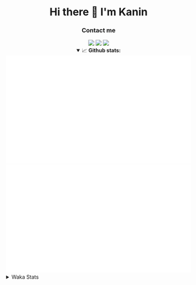 <div align="center">
 <h1>Hi there 👋 I'm Kanin</h1>
 <h3>Contact me</h3>
 <a href="mailto:im@kanin.dev"><img src="https://img.shields.io/badge/gmail-%23D14836.svg?&style=for-the-badge&logo=gmail&logoColor=white"/></a>
 <a href="https://twitter.com/KaninDev"><img src="https://img.shields.io/badge/twitter-%231DA1F2.svg?&style=for-the-badge&logo=twitter&logoColor=white"/></a>
 <a href="https://www.linkedin.com/in/KaninDev"><img src="https://img.shields.io/badge/linkedin-%230077B5.svg?&style=for-the-badge&logo=linkedin&logoColor=white"/></a>
<details open>
  <summary>📈 <b>Github stats:</b></summary>
  <img src="https://github.com/Kanin/Kanin/blob/master/scripts/GitHubStats/generated/overview.svg"/>
  <img src="https://github.com/Kanin/Kanin/blob/master/scripts/GitHubStats/generated/languages.svg"/>
</details>
</div>

<details>
 <summary>Waka Stats</summary>

<!--START_SECTION:waka-->
![Profile Views](http://img.shields.io/badge/Profile%20Views-0-blue)

![Lines of code](https://img.shields.io/badge/From%20Hello%20World%20I%27ve%20Written-784469%20lines%20of%20code-blue)

**🐱 My Github Data** 

> 🏆 279 Contributions in the Year 2020
 > 
> 📦 4.8 kB Used in Github's Storage 
 > 
> 🚫 Not Opted to Hire
 > 
> 📜 6 Public Repositories
 > 
> 🔑 3 Private Repositories 

**I'm an Early 🐤** 

```text
🌞 Morning    92 commits     ██████░░░░░░░░░░░░░░░░░░░   27.38% 
🌆 Daytime    109 commits    ████████░░░░░░░░░░░░░░░░░   32.44% 
🌃 Evening    74 commits     █████░░░░░░░░░░░░░░░░░░░░   22.02% 
🌙 Night      61 commits     ████░░░░░░░░░░░░░░░░░░░░░   18.15%

```
📅 **I'm Most Productive on Sunday** 

```text
Monday       65 commits     ████░░░░░░░░░░░░░░░░░░░░░   19.35% 
Tuesday      40 commits     ███░░░░░░░░░░░░░░░░░░░░░░   11.9% 
Wednesday    49 commits     ███░░░░░░░░░░░░░░░░░░░░░░   14.58% 
Thursday     30 commits     ██░░░░░░░░░░░░░░░░░░░░░░░   8.93% 
Friday       31 commits     ██░░░░░░░░░░░░░░░░░░░░░░░   9.23% 
Saturday     46 commits     ███░░░░░░░░░░░░░░░░░░░░░░   13.69% 
Sunday       75 commits     █████░░░░░░░░░░░░░░░░░░░░   22.32%

```


📊 **This Week I Spent My Time On** 

```text
⌚︎ Time Zone: America/New_York

💬 Programming Languages: 
Python                   5 hrs 48 mins       ███████████████████░░░░░░   77.7% 
SCSS                     1 hr 19 mins        ████░░░░░░░░░░░░░░░░░░░░░   17.66% 
virtualenv               13 mins             ░░░░░░░░░░░░░░░░░░░░░░░░░   3.08% 
Other                    5 mins              ░░░░░░░░░░░░░░░░░░░░░░░░░   1.16% 
YAML                     1 min               ░░░░░░░░░░░░░░░░░░░░░░░░░   0.41%

🔥 Editors: 
PyCharm                  6 hrs 9 mins        ████████████████████░░░░░   82.34% 
IntelliJ                 1 hr 19 mins        ████░░░░░░░░░░░░░░░░░░░░░   17.66%

🐱‍💻 Projects: 
Naila.py                 6 hrs 1 min         ████████████████████░░░░░   80.6% 
Kanin                    1 hr 17 mins        ████░░░░░░░░░░░░░░░░░░░░░   17.38% 
TomsBot                  7 mins              ░░░░░░░░░░░░░░░░░░░░░░░░░   1.74% 
MyDiscordTheme           0 secs              ░░░░░░░░░░░░░░░░░░░░░░░░░   0.17% 
powercord                0 secs              ░░░░░░░░░░░░░░░░░░░░░░░░░   0.1%

💻 Operating System: 
Linux                    4 hrs 12 mins       ██████████████░░░░░░░░░░░   56.37% 
Windows                  3 hrs 15 mins       ███████████░░░░░░░░░░░░░░   43.63%

```

**I Mostly Code in Python** 

```text
Python                   17 repos            ███████████████████░░░░░░   77.27% 
JavaScript               2 repos             ██░░░░░░░░░░░░░░░░░░░░░░░   9.09% 
Kotlin                   1 repos             █░░░░░░░░░░░░░░░░░░░░░░░░   4.55% 
HTML                     1 repos             █░░░░░░░░░░░░░░░░░░░░░░░░   4.55% 
Java                     1 repos             █░░░░░░░░░░░░░░░░░░░░░░░░   4.55%

```


**Timeline**

![Chart not found](https://github.com/Kanin/Kanin/blob/master/charts/bar_graph.png) 


<!--END_SECTION:waka-->
</details>
